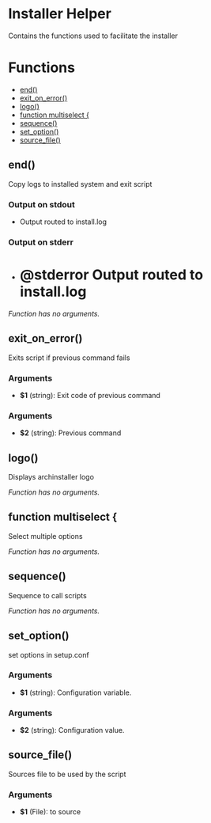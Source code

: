 # Installer Helper

Contains the functions used to facilitate the installer

# Functions
* [end()](#end)
* [exit_on_error()](#exit_on_error)
* [logo()](#logo)
* [function multiselect {](#function-multiselect-)
* [sequence()](#sequence)
* [set_option()](#set_option)
* [source_file()](#source_file)


## end()

Copy logs to installed system and exit script

### Output on stdout

* Output routed to install.log

### Output on stderr

* # @stderror Output routed to install.log

_Function has no arguments._

## exit_on_error()

Exits script if previous command fails

### Arguments

* **$1** (string): Exit code of previous command

### Arguments

* **$2** (string): Previous command

## logo()

Displays archinstaller logo

_Function has no arguments._

## function multiselect {

Select multiple options

_Function has no arguments._

## sequence()

Sequence to call scripts

_Function has no arguments._

## set_option()

set options in setup.conf

### Arguments

* **$1** (string): Configuration variable.

### Arguments

* **$2** (string): Configuration value.

## source_file()

Sources file to be used by the script

### Arguments

* **$1** (File): to source


